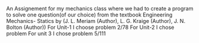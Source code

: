 An Assignement for my mechanics class where we had to create a program to solve one question(of our choice) from the textbook Engineering Mechanics- Statics by (J. L. Meriam (Author), L. G. Kraige (Author), J. N. Bolton (Author))
For Unit-1 I choose problem 2/78
For Unit-2 I chose problem
For unit 3 I chose problem 5/111
